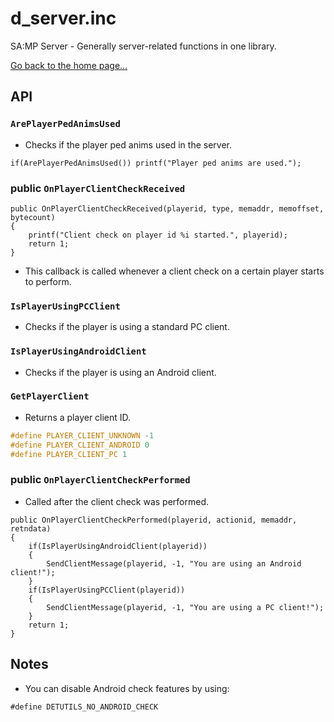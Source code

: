 # d_server.inc
SA:MP Server - Generally server-related functions in one library.

[Go back to the home page...](../README.md)
## API
### `ArePlayerPedAnimsUsed`
- Checks if the player ped anims used in the server.
```pawn
if(ArePlayerPedAnimsUsed()) printf("Player ped anims are used.");
```
### public `OnPlayerClientCheckReceived`
```pawn
public OnPlayerClientCheckReceived(playerid, type, memaddr, memoffset, bytecount)
{
	printf("Client check on player id %i started.", playerid);
	return 1;
}
```
- This callback is called whenever a client check on a certain player starts to perform.

### `IsPlayerUsingPCClient`
- Checks if the player is using a standard PC client.

### `IsPlayerUsingAndroidClient`
- Checks if the player is using an Android client.

### `GetPlayerClient`
- Returns a player client ID.

```c
#define PLAYER_CLIENT_UNKNOWN -1
#define PLAYER_CLIENT_ANDROID 0
#define PLAYER_CLIENT_PC 1
```
### public `OnPlayerClientCheckPerformed`
- Called after the client check was performed.
```pawn
public OnPlayerClientCheckPerformed(playerid, actionid, memaddr, retndata)
{
	if(IsPlayerUsingAndroidClient(playerid))
	{
		SendClientMessage(playerid, -1, "You are using an Android client!");
	}
	if(IsPlayerUsingPCClient(playerid))
	{
		SendClientMessage(playerid, -1, "You are using a PC client!");
	}
	return 1;
}
```

## Notes
- You can disable Android check features by using:

```pawn
#define DETUTILS_NO_ANDROID_CHECK
```
